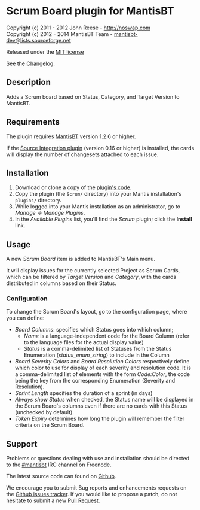# Scrum Board plugin for MantisBT

Copyright (c) 2011 - 2012  John Reese - http://noswap.com  
Copyright (c) 2012 - 2014  MantisBT Team - mantisbt-dev@lists.sourceforge.net

Released under the [MIT license](http://opensource.org/licenses/MIT)

See the [Changelog](https://github.com/mantisbt-plugins/scrum/blob/config/CHANGELOG.md).


## Description

Adds a Scrum board based on Status, Category, and Target Version
to MantisBT.


## Requirements

The plugin requires [MantisBT](http://www.mantisbt.org/) version 1.2.6 or higher.

If the [Source Integration plugin](https://github.com/mantisbt-plugins/source-integration)
(version 0.16 or higher) is installed, the cards will display the number of
changesets attached to each issue.


## Installation

1. Download or clone a copy of the [plugin's code](https://github.com/mantisbt-plugins/scrum).
2. Copy the plugin (the `Scrum/` directory) into your Mantis
   installation's `plugins/` directory.
3. While logged into your Mantis installation as an administrator, go to
   *Manage -> Manage Plugins*.
4. In the *Available Plugins* list, you'll find the *Scrum* plugin;
   click the **Install** link.


## Usage

A new *Scrum Board* item is added to MantisBT's Main menu.

It will display issues for the currently selected Project as Scrum Cards,
which can be filtered by *Target Version* and *Category*, with the cards
distributed in columns based on their Status.

### Configuration

To change the Scrum Board's layout, go to the configuration page, where you
can define:

  - *Board Columns*: specifies which Status goes into which column;
    - *Name* is a language-independent code for the Board Column (refer to the
      language files for the actual display value)
    - *Status* is a comma-delimited list of Statuses from the Status Enumeration
      (*status_enum_string*) to include in the Column
  - *Board Severity Colors* and *Board Resolution Colors* respectively
    define which color to use for display of each severity and resolution code.
    It is a comma-delimited list of elements with the form *Code:Color*, the
    code being the key from the corresponding Enumeration (Severity and
    Resolution).
  - *Sprint Length* specifies the duration of a sprint (in days)
  - *Always show Status* when checked, the Status name will be displayed in
    the Scrum Board's columns even if there are no cards with this Status
    (unchecked by default).
  - *Token Expiry* determines how long the plugin will remember the filter
    criteria on the Scrum Board.


## Support

Problems or questions dealing with use and installation should be
directed to the [#mantisbt](irc://freenode.net/mantisbt) IRC channel
on Freenode.

The latest source code can found on
[Github](https://github.com/mantisbt-plugins/scrum).

We encourage you to submit Bug reports and enhancements requests on the
[Github issues tracker](https://github.com/mantisbt-plugins/scrum/issues).
If you would like to propose a patch, do not hesitate to submit a new
[Pull Request](https://github.com/mantisbt-plugins/scrum/compare/).
